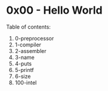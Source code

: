 # 0x00 - Hello World
Table of contents:
1. 0-preprocessor
2. 1-compiler
3. 2-assembler
4. 3-name
5. 4-puts
6. 5-printf
7. 6-size
8. 100-intel

